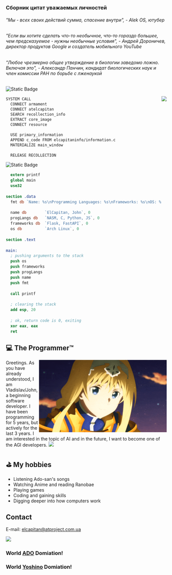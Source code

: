 ### Сборник цитат уважаемых личностей

###### "Мы - всех своих действий сумма, спасение внутри", - Alek OS, ютубер
###### "Если вы хотите сделать что-то необычное, что-то гораздо большее, чем предсказуемое - нужны необычные условия", - Андрей Дороничев, директор продуктов Google и создатель мобильного YouTube
###### "Любое чрезмерно общее утверждение в биологии заведомо ложно. Включая это", - Александр Панчин, кандидат биологических наук и член комиссии РАН по борьбе с лженаукой
![Static Badge](https://img.shields.io/badge/Language-Underworld%20System%20Commands-gold)

<img height="250" src="https://github.com/at-elcapitan/at-elcapitan/assets/96237569/b64c8e2f-ebfe-4160-bd15-455ef590733b" align="right">

```
SYSTEM CALL
  CONNECT armament
  CONNECT atelcapitan
  SEARCH recollection_info
  EXTRACT core_image
  CONNECT resource
  
  USE primary_information
  APPEND c_code FROM elcapitaninfo/information.c
  MATERIALIZE main_window
  
  RELEASE RECOLLECTION
```

<span style="color:green"> </span>

![Static Badge](https://img.shields.io/badge/Language-Netwide%20Assebmler-darkgreen)
```nasm
  extern printf
  global main
  use32

section .data
  fmt db `Name: %s\nProgramming Languages: %s\nFrameworks: %s\nOS: %s`, 0xA, 0

  name db        `ElCapitan, John`, 0
  progLangs db   `NASM, C, Python, JS`, 0
  frameworks db  `Flask, FastAPI`, 0
  os db          `Arch Linux`, 0

section .text

main: 
  ; pushing arguments to the stack
  push os
  push frameworks
  push progLangs
  push name
  push fmt
  
  call printf

  ; clearing the stack
  add esp, 20

  ; ok, return code is 0, exiting
  xor eax, eax
  ret
```

## ‍💻 The Programmer™
<img width="400" src="https://github.com/at-elcapitan/at-elcapitan/blob/4123a794c373f26ba0674228fff64471a51af4ec/alice.gif" align="right"/>
Greetings. As you have already understood, I am Vladislav/John, a beginning software developer. I have been programming for 5 years, but actively for the last 3 years. I am interested in the topic of AI and in the future, I want to become one of the AGI developers.

<img width=400 src='https://github-readme-stats.vercel.app/api/top-langs/?username=at-elcapitan&theme=dark&show_icons=true&hide_border=true&layout=compact'/>

## ⛳ My hobbies
- Listening Ado-san's songs
- Watching Anime and reading Ranobae
- Playing games
- Coding and gaining skills
- Digging deeper into how computers work

## Contact

E-mail: <elcapitan@atproject.com.ua>

<img width="200" src="https://media.tenor.com/yIX_27rQAIkAAAAM/ado-ado-cute.gif">

### World [ADO](https://x.com/ado1024imokenp) Domiation!
### World [Yoshino](https://x.com/yoshino_msc) Domiation!

